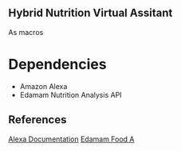 ## Hybrid Nutrition Virtual Assitant

As macros

# Dependencies
- Amazon Alexa
- Edamam Nutrition Analysis API


## References
[Alexa Documentation](https://developer.amazon.com/en-US/docs/alexa/custom-skills/steps-to-build-a-custom-skill.html)
[Edamam Food A](https://developer.edamam.com/)